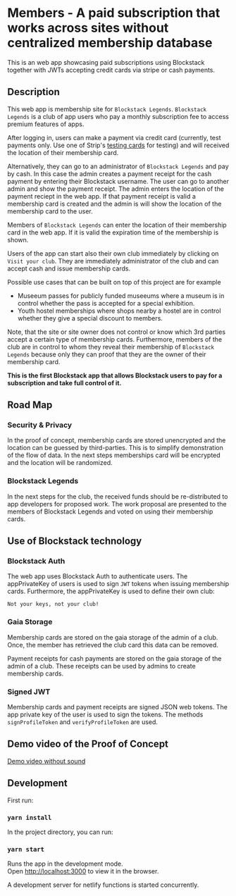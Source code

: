 # Members - A paid subscription that works across sites without centralized membership database

This is an web app showcasing paid subscriptions using Blockstack together with JWTs accepting credit cards via stripe or cash payments.

## Description

This web app is membership site for `Blockstack Legends`. `Blockstack Legends` is a club of app users who pay a monthly subscription fee to access premium features of apps.

After logging in, users can make a payment via credit card (currently, test payments only. Use one of Strip's [testing cards](https://stripe.com/docs/testing#cards) for testing) and will received the location of their membership card.

Alternatively, they can go to an administrator of `Blockstack Legends` and pay by cash. In this case the admin creates a payment receipt for the cash payment by entering their Blockstack username. The user can go to another admin and show the payment receipt. The admin enters the location of the payment reciept in the web app. If that payment receipt is valid a membership card is created and the admin is will show the location of the membership card to the user.

Members of `Blockstack Legends` can enter the location of their membership card in the web app. If it is valid the expiration time of the membership is shown.

Users of the app can start also their own club immediately by clicking on `Visit your club`. They are immediately administrator of the club and can accept cash and issue membership cards.

Possible use cases that can be built on top of this project are for example

- Museeum passes for publicly funded museeums where a museum is in control whether the pass is accepted for a special exhibition.
- Youth hostel memberships where shops nearby a hostel are in control whether they give a special discount to members.

Note, that the site or site owner does not control or know which 3rd parties accept a certain type of membership cards. Furthermore, members of the club are in control to whom they reveal their membership of `Blockstack Legends` because only they can proof that they are the owner of their membership card.

**This is the first Blockstack app that allows Blockstack users to pay for a subscription and take full control of it.**

## Road Map

### Security & Privacy

In the proof of concept, membership cards are stored unencrypted and the location can be guessed by third-parties. This is to simplify demonstration of the flow of data. In the next steps memberships card will be encrypted and the location will be randomized.

### Blockstack Legends

In the next steps for the club, the received funds should be re-distributed to app developers for proposed work. The work proposal are presented to the members of Blockstack Legends and voted on using their membership cards.

## Use of Blockstack technology

### Blockstack Auth

The web app uses Blockstack Auth to authenticate users. The appPrivateKey of users is used to sign `JWT` tokens when issuing membership cards. Furthermore, the appPrivateKey is used to define their own club:

```
Not your keys, not your club!
```

### Gaia Storage

Membership cards are stored on the gaia storage of the admin of a club. Once, the member has retrieved the club card this data can be removed.

Payment receipts for cash payments are stored on the gaia storage of the admin of a club. These receipts can be used by admins to create membership cards.

### Signed JWT

Membership cards and payment receipts are signed JSON web tokens. The app private key of the user is used to sign the tokens. The methods `signProfileToken` and `verifyProfileToken` are used.

## Demo video of the Proof of Concept

[Demo video without sound](https://youtu.be/QyD1WLWCD7E)

## Development

First run:

### `yarn install`

In the project directory, you can run:

### `yarn start`

Runs the app in the development mode.<br>
Open [http://localhost:3000](http://localhost:3000) to view it in the browser.

A development server for netlify functions is started concurrently.
